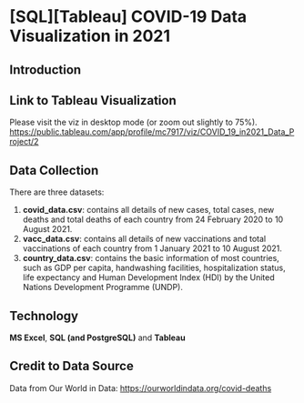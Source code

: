 # [SQL][Tableau] COVID-19 Data Visualization in 2021

## Introduction

## Link to Tableau Visualization 
Please visit the viz in desktop mode (or zoom out slightly to 75%).
https://public.tableau.com/app/profile/mc7917/viz/COVID_19_in2021_Data_Project/2

## Data Collection
There are three datasets:
1. **covid_data.csv**: contains all details of new cases, total cases, new deaths and total deaths of each country from 24 February 2020 to 10 August 2021.
2. **vacc_data.csv**: contains all details of new vaccinations and total vaccinations of each country from 1 January 2021 to 10 August 2021.
3. **country_data.csv**: contains the basic information of most countries, such as GDP per capita, handwashing facilities, hospitalization status, life expectancy and Human Development Index (HDI) by the United Nations Development Programme (UNDP).

## Technology
**MS Excel**, **SQL (and PostgreSQL)** and **Tableau**

## Credit to Data Source
Data from Our World in Data: https://ourworldindata.org/covid-deaths
